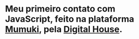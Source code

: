 # Meu primeiro contato com JavaScript, feito na plataforma [Mumuki](https://mumuki.io/br), pela [Digital House](https://www.digitalhouse.com/br/).